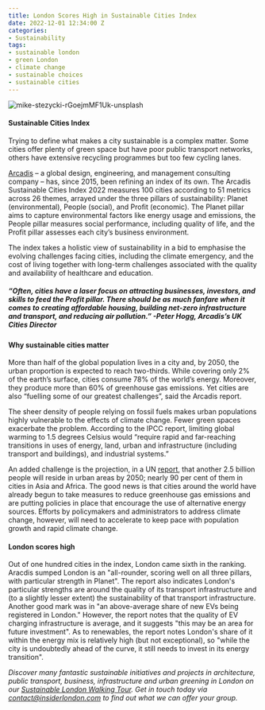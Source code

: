 ```yaml
---
title: London Scores High in Sustainable Cities Index
date: 2022-12-01 12:34:00 Z
categories:
- Sustainability
tags:
- sustainable london
- green London
- climate change
- sustainable choices
- sustainable cities
---
```


![mike-stezycki-rGoejmMF1Uk-unsplash](/uploads/mike-stezycki-rGoejmMF1Uk-unsplash.jpg)

#### Sustainable Cities Index

Trying to define what makes a city sustainable is a complex matter. Some cities offer plenty of green space but have poor public transport networks, others have extensive recycling programmes but too few cycling lanes. 

[Arcadis](https://www.arcadis.com/) – a global design, engineering, and management consulting company – has, since 2015, been refining an index of its own. The Arcadis Sustainable Cities Index 2022 measures 100 cities according to 51 metrics across 26 themes, arrayed under the three pillars of sustainability: Planet (environmental), People (social), and Profit (economic). The Planet pillar aims to capture environmental factors like energy usage and emissions, the People pillar measures social performance, including quality of life, and the Profit pillar assesses each city’s business environment.

The index takes a holistic view of sustainability in a bid to emphasise the evolving challenges facing cities, including the climate emergency, and the cost of living together with long-term challenges associated with the quality and availability of healthcare and education.

##### *“Often, cities have a laser focus on attracting businesses, investors, and skills to feed the Profit pillar. There should be as much fanfare when it comes to creating affordable housing, building net-zero infrastructure and transport, and reducing air pollution.”* -Peter Hogg, Arcadis’s UK Cities Director

#### Why sustainable cities matter 

More than half of the global population lives in a city and, by 2050, the urban proportion is expected to reach two-thirds. 
While covering only 2% of the earth’s surface, cities consume 78% of the world’s energy. Moreover, they produce more than 60% of greenhouse gas emissions. Yet cities are also “fuelling some of our greatest challenges”, said the Arcadis report.

The sheer density of people relying on fossil fuels makes urban populations highly vulnerable to the effects of climate change. Fewer green spaces exacerbate the problem. According to the IPCC report, limiting global warming to 1.5 degrees Celsius would “require rapid and far-reaching transitions in uses of energy, land, urban and infrastructure (including transport and buildings), and industrial systems.”

An added challenge is the projection, in a UN [report](https://www.un.org/development/desa/en/news/population/2018-revision-of-world-urbanization-prospects.html), that another 2.5 billion people will reside in urban areas by 2050; nearly 90 per cent of them in cities in Asia and Africa. The good news is that cities around the world have already begun to take measures to reduce greenhouse gas emissions and are putting policies in place that encourage the use of alternative energy sources. Efforts by policymakers and administrators to address climate change, however, will need to accelerate to keep pace with population growth and rapid climate change.


#### London scores high

Out of one hundred cities in the index, London came sixth in the ranking. Aracdis sumped London is an "all-rounder, scoring well on all three pillars, with particular strength in Planet". The report also indicates London's particular strengths are around the quality of its transport infrastructure and (to a slightly lesser extent) the sustainability of that transport infrastructure. Another good mark was in "an above-average share of new EVs being registered in London." However, the report notes that the quality of EV charging infrastructure is average, and it suggests "this may be an area for future investment". As to renewables, the report notes London's share of it within the energy mix is relatively high (but not exceptional), so "while the city is undoubtedly ahead of the curve, it still needs to invest in its energy transition".

*Discover many fantastic sustainable initiatives and projects in architecture, public transport, business, infrastructure and urban greening in London on our [Sustainable London Walking Tour](https://www.insiderlondon.com/london/educational-tours/sustainable-london-architecture-tour/#sustainable-london-tour). Get in touch today via <a href="mailto:contact@insiderlondon.com">contact@insiderlondon.com</a> to find out what we can offer your group.*



